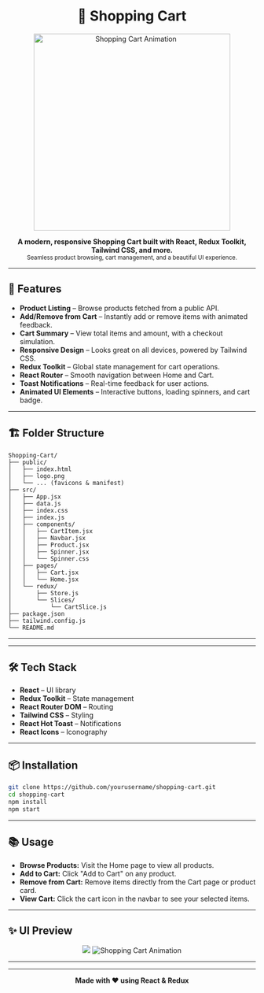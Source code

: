 <h1 align="center">
  🛒 Shopping Cart
</h1>

<p align="center">
  <img src="https://user-images.githubusercontent.com/7683657/246858573-7e7e6e7f-9e6c-4e3e-9e2a-7e8e8e8e8e8e.gif" alt="Shopping Cart Animation" width="400"/>


  
</p>

<p align="center">
  <b>A modern, responsive Shopping Cart built with React, Redux Toolkit, Tailwind CSS, and more.</b><br>
  <sub>Seamless product browsing, cart management, and a beautiful UI experience.</sub>
</p>

---

## 🚀 Features

- **Product Listing** – Browse products fetched from a public API.
- **Add/Remove from Cart** – Instantly add or remove items with animated feedback.
- **Cart Summary** – View total items and amount, with a checkout simulation.
- **Responsive Design** – Looks great on all devices, powered by Tailwind CSS.
- **Redux Toolkit** – Global state management for cart operations.
- **React Router** – Smooth navigation between Home and Cart.
- **Toast Notifications** – Real-time feedback for user actions.
- **Animated UI Elements** – Interactive buttons, loading spinners, and cart badge.

---

## 🏗️ Folder Structure

```plaintext
Shopping-Cart/
├── public/
│   ├── index.html
│   ├── logo.png
│   └── ... (favicons & manifest)
├── src/
│   ├── App.jsx
│   ├── data.js
│   ├── index.css
│   ├── index.js
│   ├── components/
│   │   ├── CartItem.jsx
│   │   ├── Navbar.jsx
│   │   ├── Product.jsx
│   │   ├── Spinner.jsx
│   │   └── Spinner.css
│   ├── pages/
│   │   ├── Cart.jsx
│   │   └── Home.jsx
│   └── redux/
│       ├── Store.js
│       └── Slices/
│           └── CartSlice.js
├── package.json
├── tailwind.config.js
└── README.md
```

---


---

## 🛠️ Tech Stack

- **React** – UI library
- **Redux Toolkit** – State management
- **React Router DOM** – Routing
- **Tailwind CSS** – Styling
- **React Hot Toast** – Notifications
- **React Icons** – Iconography

---

## 📦 Installation

```bash
git clone https://github.com/yourusername/shopping-cart.git
cd shopping-cart
npm install
npm start
```

---

## 📚 Usage

- **Browse Products:** Visit the Home page to view all products.
- **Add to Cart:** Click "Add to Cart" on any product.
- **Remove from Cart:** Remove items directly from the Cart page or product card.
- **View Cart:** Click the cart icon in the navbar to see your selected items.

---
## ✨ UI Preview

<p align="center">
<img src="https://github.com/user-attachments/assets/01eb4d70-37e1-4267-a6f5-420e265a932a" </img>
<img src="https://github.com/user-attachments/assets/847791ff-5b2f-44eb-950d-71bf94cb81ea" alt="Shopping Cart Animation" />

</p>

---


---

<p align="center">
  <b>Made with ❤️ using React & Redux</b>
